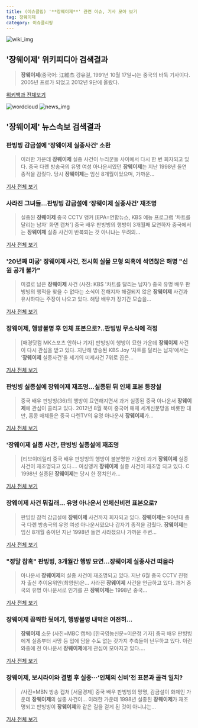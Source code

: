 ```yaml
---
title: (이슈클립) '**장웨이제**' 관련 이슈, 기사 모아 보기
tag: 장웨이제
category: 이슈클리핑
---
```

![wiki_img](https://user-images.githubusercontent.com/42597476/44503234-41136a80-a6d0-11e8-9071-6fc6418eafe4.png)
## **'**장웨이제**'** 위키피디아 검색결과
>**장웨이제**(중국어: 江維杰 강유걸, 1991년 10월 17일~)는 중국의 바둑 기사이다. 2005년 프로가 되었고 2012년 9단에 올랐다.

<a href="https://ko.wikipedia.org/wiki/장웨이제" target="_blank">위키백과 전체보기</a>

![wordcloud](https://s3.ap-northeast-2.amazonaws.com/lyrics101-wordcloud/2018-09-08-1536398737.png)
![news_img](https://user-images.githubusercontent.com/42597476/44507050-1206f400-a6e4-11e8-8d98-7ffbfebb353f.png)
## **'**장웨이제**'** 뉴스속보 검색결과
### 판빙빙 감금설에 '**장웨이제** 실종사건' 소환

>이러한 가운데 **장웨이제** 실종 사건이 누리꾼들 사이에서 다시 한 번 회자되고 있다. 중국 다롄 방송국의 유명 여성 아나운서였던 **장웨이제**는 지난 1998년 돌연 종적을 감췄다. 당시 **장웨이제**는 임신 8개월이었으며, 가까운...

<a href="http://www.segye.com/content/html/2018/09/08/20180908001021.html?OutUrl=naver" target="_blank">기사 전체 보기</a>

### 사라진 그녀들…판빙빙 감금설에 ‘**장웨이제** 실종사건’ 재조명

>실종된 **장웨이제** 중국 CCTV 앵커 [EPA=연합뉴스, KBS 예능 프로그램 '차트를 달리는 남자' 화면 캡처'] 중국 배우 판빙빙의 행방이 3개월째 묘연하자 중국에서는 **장웨이제** 실종 사건이 반복되는 것 아니냐는 우려의...

<a href="http://news.joins.com/article/olink/22545488" target="_blank">기사 전체 보기</a>

### '20년째 미궁' **장웨이제** 사건, 전시회 실물 모형 의혹에 석연찮은 해명 "신원 공개 불가"

>미결로 남은 **장웨이제** 사건 (사진: KBS '차트를 달리는 남자') 중국 유명 배우 판빙빙의 행적을 찾을 수 없다는 소식이 전해지자 해결되지 않은 **장웨이제** 사건과 유사하다는 주장이 나오고 있다. 해당 배우가 장기간 모습을...

<a href="http://www.honam.co.kr/read.php3?aid=1536395109564683215" target="_blank">기사 전체 보기</a>

### **장웨이제**, 행방불명 후 인체 표본으로?..판빙빙 무소식에 걱정

>[매경닷컴 MK스포츠 안하나 기자] 판빙빙이 행방이 묘한 가운데 **장웨이제** 사건이 다시 관심을 받고 있다. 지난해 방송된 KBS Joy ‘차트를 달리는 남자’에서는 ‘**장웨이제** 실종사건’을 세기의 미제사건 7위로 꼽은...

<a href="http://sports.mk.co.kr/view.php?year=2018&no=566869" target="_blank">기사 전체 보기</a>

### 판빙빙 실종설에 **장웨이제** 재조명…실종된 뒤 인체 표본 등장설

>중국 배우 판빙빙(36)의 행방이 묘연해지면서 과거 실종된 중국 아나운서 **장웨이제**에 관심이 쏠리고 있다. 2012년 8월 북미 중국어 매체 세계신문망을 비롯한 대만, 홍콩 매체들은 중국 다렌TV의 유명 아나운서 **장웨이제**가...

<a href="http://sports.khan.co.kr/news/sk_index.html?art_id=201809081557003&sec_id=540101&pt=nv" target="_blank">기사 전체 보기</a>

### '**장웨이제** 실종 사건', 판빙빙 실종설에 재조명

>[티브이데일리 중국 배우 판빙빙의 행방이 불분명한 가운데 과거 **장웨이제** 실종 사건이 재조명되고 있다.... 여성앵커 **장웨이제** 실종 사건이 재조명 되고 있다. C 1998년 실종된 **장웨이제**는 당시 한 정치인과...

<a href="http://tvdaily.asiae.co.kr/read.php3?aid=15363953481393229011" target="_blank">기사 전체 보기</a>

### **장웨이제** 사건 뭐길래... 유명 아나운서 인체신비전 표본으로?

>판빙빙 잠적 감금설에 **장웨이제** 사건까지 회자되고 있다. **장웨이제**는 90년대 중국 다롄 방송국의 유명 여성 아나운서였으나 갑자기 종적을 감췄다. **장웨이제**는 임신 8개월 중이던 지난 1998년 돌연 사라졌으나 가까운 주변...

<a href="http://www.kookje.co.kr/news2011/asp/newsbody.asp?code=0500&key=20180908.99099003170" target="_blank">기사 전체 보기</a>

### "정말 참혹" 판빙빙, 3개월간 행방 묘연…**장웨이제** 실종사건 떠올라

>아나운서 **장웨이제**의 실종 사건이 재조명되고 있다. 지난 6월 중국 CCTV 진행자 출신 추이융위안(최영원)은... 사라진 **장웨이제** 사건을 언급하고 있다. 과거 중국의 유명 아나운서로 인기를 끈 **장웨이제**는 1998년 중국...

<a href="http://sports.chosun.com/news/ntype.htm?id=201809090100068210005356&servicedate=20180908" target="_blank">기사 전체 보기</a>

### **장웨이제** 끔찍한 뒷얘기, 행방불명 내막은 여전히…

>**장웨이제** 소문 (사진=MBC 캡처) [한국영농신문=이은정 기자] 중국 배우 판빙빙에게 실종부터 사망 등 입에 담을 수도 없는 갖가지 추측들이 난무하고 있다. 이런 와중에 전 아나운서 **장웨이제**에게 관심이 모아지고 있다....

<a href="http://www.youngnong.co.kr/news/articleView.html?idxno=15724" target="_blank">기사 전체 보기</a>

### **장웨이제**, 보시라이와 결별 후 실종···‘인체의 신비’전 표본과 골격 일치?

>/사진=MBN 방송 캡처 [서울경제] 중국 배우 판빙빙의 망명, 감금설이 화제인 가운데 **장웨이제**의 실종 사건이... 이러한 가운데 1998년 실종된 **장웨이제**가 재조명되고 판빙빙이 **장웨이제**와 같은 길을 걷게 된 것이 아니냐는...

<a href="http://www.sedaily.com/NewsView/1S4K30ELG7" target="_blank">기사 전체 보기</a>


